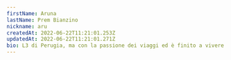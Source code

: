 ```yaml
---
firstName: Aruna
lastName: Prem Bianzino
nickname: aru
createdAt: 2022-06-22T11:21:01.253Z
updatedAt: 2022-06-22T11:21:01.271Z
bio: L3 di Perugia, ma con la passione dei viaggi ed è finito a vivere a Madrid... per ora!
---
```

